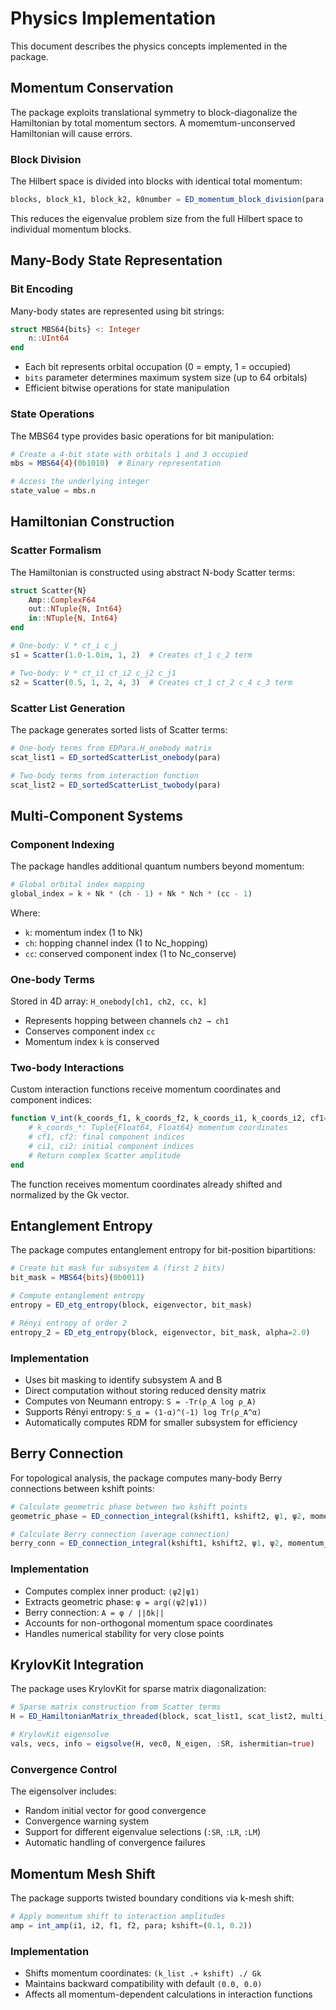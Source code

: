 # Physics Implementation

This document describes the physics concepts implemented in the package.

## Momentum Conservation

The package exploits translational symmetry to block-diagonalize the Hamiltonian by total momentum sectors.
A momemtum-unconserved Hamiltonian will cause errors.

### Block Division

The Hilbert space is divided into blocks with identical total momentum:
```julia
blocks, block_k1, block_k2, k0number = ED_momentum_block_division(para, mbs_list)
```

This reduces the eigenvalue problem size from the full Hilbert space to individual momentum blocks.

## Many-Body State Representation

### Bit Encoding

Many-body states are represented using bit strings:
```julia
struct MBS64{bits} <: Integer
    n::UInt64
end
```

- Each bit represents orbital occupation (0 = empty, 1 = occupied)
- `bits` parameter determines maximum system size (up to 64 orbitals)
- Efficient bitwise operations for state manipulation

### State Operations

The MBS64 type provides basic operations for bit manipulation:
```julia
# Create a 4-bit state with orbitals 1 and 3 occupied
mbs = MBS64{4}(0b1010)  # Binary representation

# Access the underlying integer
state_value = mbs.n
```

## Hamiltonian Construction

### Scatter Formalism

The Hamiltonian is constructed using abstract N-body Scatter terms:


```julia
struct Scatter{N}
    Amp::ComplexF64
    out::NTuple{N, Int64}
    in::NTuple{N, Int64}
end

# One-body: V * c†_i c_j
s1 = Scatter(1.0-1.0im, 1, 2)  # Creates c†_1 c_2 term

# Two-body: V * c†_i1 c†_i2 c_j2 c_j1  
s2 = Scatter(0.5, 1, 2, 4, 3)  # Creates c†_1 c†_2 c_4 c_3 term
```


### Scatter List Generation

The package generates sorted lists of Scatter terms:

```julia
# One-body terms from EDPara.H_onebody matrix
scat_list1 = ED_sortedScatterList_onebody(para)

# Two-body terms from interaction function
scat_list2 = ED_sortedScatterList_twobody(para)
```


## Multi-Component Systems

### Component Indexing

The package handles additional quantum numbers beyond momentum:

```julia
# Global orbital index mapping
global_index = k + Nk * (ch - 1) + Nk * Nch * (cc - 1)
```

Where:
- `k`: momentum index (1 to Nk)
- `ch`: hopping channel index (1 to Nc_hopping)
- `cc`: conserved component index (1 to Nc_conserve)

### One-body Terms

Stored in 4D array: `H_onebody[ch1, ch2, cc, k]`
- Represents hopping between channels `ch2 → ch1`
- Conserves component index `cc`
- Momentum index `k` is conserved

### Two-body Interactions

Custom interaction functions receive momentum coordinates and component indices:
```julia
function V_int(k_coords_f1, k_coords_f2, k_coords_i1, k_coords_i2, cf1=1, cf2=1, ci1=1, ci2=1)
    # k_coords_*: Tuple{Float64, Float64} momentum coordinates
    # cf1, cf2: final component indices
    # ci1, ci2: initial component indices
    # Return complex Scatter amplitude
end
```

The function receives momentum coordinates already shifted and normalized by the Gk vector.

## Entanglement Entropy

The package computes entanglement entropy for bit-position bipartitions:

```julia
# Create bit mask for subsystem A (first 2 bits)
bit_mask = MBS64{bits}(0b0011)

# Compute entanglement entropy
entropy = ED_etg_entropy(block, eigenvector, bit_mask)

# Rényi entropy of order 2
entropy_2 = ED_etg_entropy(block, eigenvector, bit_mask, alpha=2.0)
```

### Implementation

- Uses bit masking to identify subsystem A and B
- Direct computation without storing reduced density matrix
- Computes von Neumann entropy: `S = -Tr(ρ_A log ρ_A)`
- Supports Rényi entropy: `S_α = (1-α)^(-1) log Tr(ρ_A^α)`
- Automatically computes RDM for smaller subsystem for efficiency

## Berry Connection

For topological analysis, the package computes many-body Berry connections between kshift points:

```julia
# Calculate geometric phase between two kshift points
geometric_phase = ED_connection_integral(kshift1, kshift2, ψ1, ψ2, momentum_axis_angle)

# Calculate Berry connection (average connection)
berry_conn = ED_connection_integral(kshift1, kshift2, ψ1, ψ2, momentum_axis_angle; average_connection=true)
```

### Implementation

- Computes complex inner product: `⟨ψ2|ψ1⟩`
- Extracts geometric phase: `φ = arg(⟨ψ2|ψ1⟩)`
- Berry connection: `A = φ / ||δk||`
- Accounts for non-orthogonal momentum space coordinates
- Handles numerical stability for very close points

## KrylovKit Integration

The package uses KrylovKit for sparse matrix diagonalization:

```julia
# Sparse matrix construction from Scatter terms
H = ED_HamiltonianMatrix_threaded(block, scat_list1, scat_list2, multi_thread)

# KrylovKit eigensolve
vals, vecs, info = eigsolve(H, vec0, N_eigen, :SR, ishermitian=true)
```

### Convergence Control

The eigensolver includes:
- Random initial vector for good convergence
- Convergence warning system
- Support for different eigenvalue selections (`:SR`, `:LR`, `:LM`)
- Automatic handling of convergence failures

## Momentum Mesh Shift

The package supports twisted boundary conditions via k-mesh shift:

```julia
# Apply momentum shift to interaction amplitudes
amp = int_amp(i1, i2, f1, f2, para; kshift=(0.1, 0.2))
```

### Implementation

- Shifts momentum coordinates: `(k_list .+ kshift) ./ Gk`
- Maintains backward compatibility with default `(0.0, 0.0)`
- Affects all momentum-dependent calculations in interaction functions